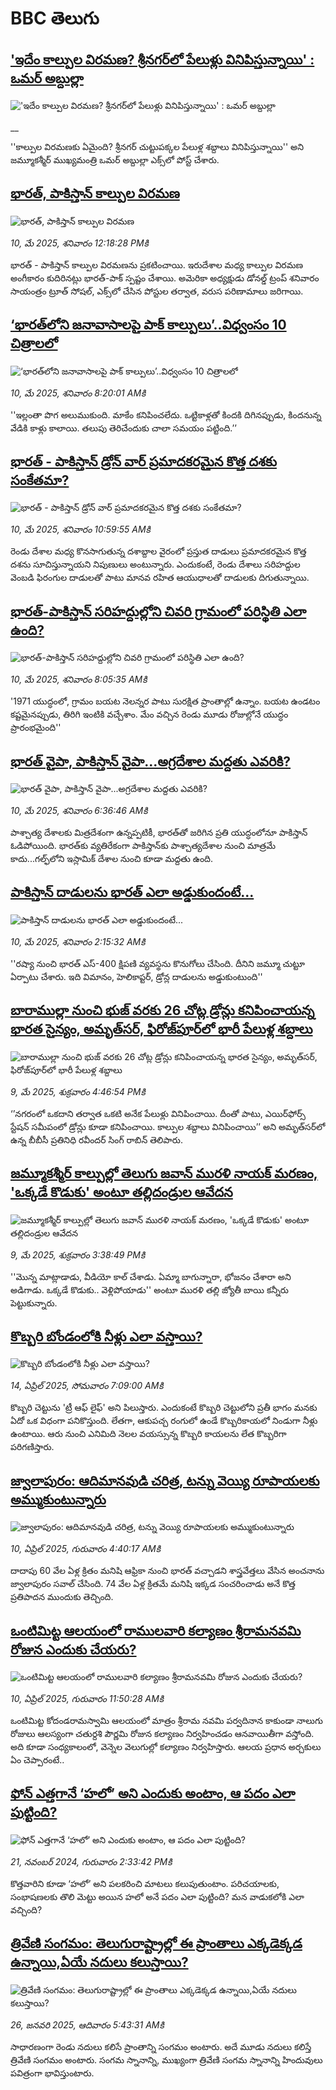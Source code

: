 # BBC తెలుగు## ['ఇదేం కాల్పుల విరమణ? శ్రీనగర్‌లో పేలుళ్లు వినిపిస్తున్నాయి' : ఒమర్ అబ్దుల్లా](https://www.bbc.co.uk/telugu/live/c4g3qzpvn0zt?at_campaign=githubrss)!['ఇదేం కాల్పుల విరమణ? శ్రీనగర్‌లో పేలుళ్లు వినిపిస్తున్నాయి' : ఒమర్ అబ్దుల్లా](https://ichef.bbci.co.uk/ace/standard/240/cpsprodpb/f0a4/live/815bd9a0-2dbb-11f0-b26b-ab62c890638b.jpg)__''కాల్పుల విరమణకు ఏమైంది? శ్రీనగర్ చుట్టుపక్కల పేలుళ్ల శబ్దాలు వినిపిస్తున్నాయి'' అని జమ్మూకశ్మీర్ ముఖ్యమంత్రి ఒమర్ అబ్దుల్లా ఎక్స్‌లో పోస్ట్ చేశారు.## [భారత్, పాకిస్తాన్ కాల్పుల విరమణ](https://www.bbc.com/telugu/articles/cgr5yxlvkgro?at_campaign=githubrss)![భారత్, పాకిస్తాన్ కాల్పుల విరమణ](https://ichef.bbci.co.uk/ace/standard/240/cpsprodpb/2137/live/745b0780-2da2-11f0-8f57-b7237f6a66e6.png)_10, మే 2025, శనివారం 12:18:28 PMకి_భారత్ - పాకిస్తాన్ కాల్పుల విరమణను ప్రకటించాయి. ఇరుదేశాల మధ్య కాల్పుల విరమణ అంగీకారం కుదిరినట్లు భారత్-పాక్ స్పష్టం చేశాయి. అమెరికా అధ్యక్షుడు డోనల్డ్ ట్రంప్ శనివారం సాయంత్రం ట్రూత్ సోషల్, ఎక్స్‌లో చేసిన పోస్టుల తర్వాత, వరుస పరిణామాలు జరిగాయి.## [‘భారత్‌లోని జనావాసాలపై  పాక్ కాల్పులు’..విధ్వంసం 10 చిత్రాలలో ](https://www.bbc.com/telugu/articles/c057gmz1nrdo?at_campaign=githubrss)![‘భారత్‌లోని జనావాసాలపై  పాక్ కాల్పులు’..విధ్వంసం 10 చిత్రాలలో ](https://ichef.bbci.co.uk/ace/standard/240/cpsprodpb/f9f7/live/57639eb0-2d77-11f0-b7c9-6981ad654c8d.jpg)_10, మే 2025, శనివారం 8:20:01 AMకి_''ఇల్లంతా పొగ అలుముకుంది. మాకేం కనిపించలేదు. ఒట్టికాళ్లతో కిందకి దిగినప్పుడు, కిందనున్న వేడికి కాళ్లు కాలాయి. తలుపు తెరిచేందుకు చాలా సమయం పట్టింది.’’## [భారత్ - పాకిస్తాన్ డ్రోన్ వార్ ప్రమాదకరమైన కొత్త దశకు సంకేతమా?](https://www.bbc.com/telugu/articles/c2e3dly1g84o?at_campaign=githubrss)![భారత్ - పాకిస్తాన్ డ్రోన్ వార్ ప్రమాదకరమైన కొత్త దశకు సంకేతమా?](https://ichef.bbci.co.uk/ace/standard/240/cpsprodpb/acf8/live/df86afb0-2d8d-11f0-a1d5-03cc47d2c74e.jpg)_10, మే 2025, శనివారం 10:59:55 AMకి_రెండు దేశాల మధ్య కొనసాగుతున్న దశాబ్దాల వైరంలో ప్రస్తుత దాడులు ప్రమాదకరమైన కొత్త దశను సూచిస్తున్నాయని నిపుణులు అంటున్నారు. ఎందుకంటే, రెండు దేశాలు సరిహద్దుల వెంబడి ఫిరంగుల దాడులతో పాటు మానవ రహిత ఆయుధాలతో దాడులకు దిగుతున్నాయి.## [భారత్-పాకిస్తాన్ సరిహద్దుల్లోని చివరి గ్రామంలో పరిస్థితి ఎలా ఉంది?](https://www.bbc.com/telugu/articles/clyqvg4edplo?at_campaign=githubrss)![భారత్-పాకిస్తాన్ సరిహద్దుల్లోని చివరి గ్రామంలో పరిస్థితి ఎలా ఉంది?](https://ichef.bbci.co.uk/ace/standard/240/cpsprodpb/83b0/live/65c486c0-2d74-11f0-b7c9-6981ad654c8d.jpg)_10, మే 2025, శనివారం 8:05:35 AMకి_'1971 యుద్ధంలో, గ్రామం బయట నెలన్నర పాటు సురక్షిత ప్రాంతాల్లో ఉన్నాం. బయట ఉండటం కష్టమైనప్పుడు, తిరిగి ఇంటికి వచ్చేశాం. మేం వచ్చిన రెండు మూడు రోజుల్లోనే యుద్ధం ప్రారంభమైంది''## [భారత్ వైపా, పాకిస్తాన్ వైపా...అగ్రదేశాల మద్దతు ఎవరికి?](https://www.bbc.com/telugu/articles/cql23w69ynlo?at_campaign=githubrss)![భారత్ వైపా, పాకిస్తాన్ వైపా...అగ్రదేశాల మద్దతు ఎవరికి?](https://ichef.bbci.co.uk/ace/standard/240/cpsprodpb/ed0d/live/0306a930-2ce0-11f0-8ff1-59f5dcf8e9f5.jpg)_10, మే 2025, శనివారం 6:36:46 AMకి_పాశ్చాత్య దేశాలకు మిత్రదేశంగా ఉన్నప్పటికీ, భారత్‌తో జరిగిన ప్రతి యుద్ధంలోనూ పాకిస్తాన్ ఓడిపోయింది. భారత్‌కు వ్యతిరేకంగా పాకిస్తాన్‌కు పాశ్చాత్యదేశాల నుంచి మాత్రమే కాదు...గల్ఫ్‌లోని ఇస్లామిక్ దేశాల నుంచి కూడా మద్దతు ఉంది.## [పాకిస్తాన్ దాడులను భారత్ ఎలా అడ్డుకుందంటే...](https://www.bbc.com/telugu/articles/cq69reylqzno?at_campaign=githubrss)![పాకిస్తాన్ దాడులను భారత్ ఎలా అడ్డుకుందంటే...](https://ichef.bbci.co.uk/ace/standard/240/cpsprodpb/9e70/live/56b13480-2cfc-11f0-b26b-ab62c890638b.jpg)_10, మే 2025, శనివారం 2:15:32 AMకి_''రష్యా నుంచి భారత్ ఎస్-400 క్షిపణి వ్యవస్థను కొనుగోలు చేసింది. దీనిని జమ్మూ చుట్టూ ఏర్పాటు చేశారు. ఇది విమానం, హెలికాప్టర్, డ్రోన్ల దాడులను అడ్డుకుంటుంది''## [బారాముల్లా నుంచి భుజ్ వరకు 26 చోట్ల డ్రోన్లు కనిపించాయన్న భారత సైన్యం, అమృత్‌సర్‌, ఫిరోజ్‌పూర్‌లో భారీ పేలుళ్ల శబ్దాలు](https://www.bbc.com/telugu/articles/cn5yrvl63lno?at_campaign=githubrss)![బారాముల్లా నుంచి భుజ్ వరకు 26 చోట్ల డ్రోన్లు కనిపించాయన్న భారత సైన్యం, అమృత్‌సర్‌, ఫిరోజ్‌పూర్‌లో భారీ పేలుళ్ల శబ్దాలు](https://ichef.bbci.co.uk/ace/standard/240/cpsprodpb/81a1/live/ce925880-2d01-11f0-8f57-b7237f6a66e6.jpg)_9, మే 2025, శుక్రవారం 4:46:54 PMకి_‘’నగరంలో ఒకదాని తర్వాత ఒకటి అనేక పేలుళ్లు వినిపించాయి. దీంతో పాటు, ఎయిర్‌ఫోర్స్ స్టేషన్ సమీపంలో డ్రోన్లు కూడా కనిపించాయి. కాల్పుల శబ్దాలు వినిపించాయి’’ అని అమృత్‌సర్‌లో ఉన్న బీబీసీ ప్రతినిధి రవీందర్ సింగ్ రాబిన్ తెలిపారు.## [జమ్మూకశ్మీర్ కాల్పుల్లో తెలుగు జవాన్ మురళి నాయక్ మరణం, 'ఒక్కడే కొడుకు' అంటూ తల్లిదండ్రుల ఆవేదన](https://www.bbc.com/telugu/articles/c365nlw0j8go?at_campaign=githubrss)![జమ్మూకశ్మీర్ కాల్పుల్లో తెలుగు జవాన్ మురళి నాయక్ మరణం, 'ఒక్కడే కొడుకు' అంటూ తల్లిదండ్రుల ఆవేదన](https://ichef.bbci.co.uk/ace/standard/240/cpsprodpb/6832/live/1a2f9550-2cee-11f0-b26b-ab62c890638b.jpg)_9, మే 2025, శుక్రవారం 3:38:49 PMకి_''మొన్న మాట్లాడాడు, వీడియో కాల్ చేశాడు. ఏమ్మా బాగున్నారా, భోజనం చేశారా అని అడిగాడు. ఒక్కడే కొడుకు.. వెళ్లిపోయాడు'' అంటూ మురళి తల్లి జ్యోతీ బాయి కన్నీరు పెట్టుకున్నారు.## [కొబ్బరి బోండంలోకి నీళ్లు ఎలా వస్తాయి?](https://www.bbc.com/telugu/articles/czjn4mzxxy8o?at_campaign=githubrss)![కొబ్బరి బోండంలోకి నీళ్లు ఎలా వస్తాయి?](https://ichef.bbci.co.uk/ace/standard/240/cpsprodpb/46c5/live/684a55e0-18fd-11f0-8b11-7756b7b808cc.jpg)_14, ఏప్రిల్ 2025, సోమవారం 7:09:00 AMకి_కొబ్బరి చెట్టును 'ట్రీ ఆఫ్ లైఫ్' అని పిలుస్తారు. ఎందుకంటే కొబ్బరి చెట్టులోని ప్రతీ భాగం మనకు ఏదో ఒక విధంగా పనికొస్తుంది. లేతగా, ఆకుపచ్చ రంగులో ఉండే కొబ్బరికాయలో నిండుగా నీళ్లు ఉంటాయి. ఆరు నుంచి ఎనిమిది నెలల వయస్సున్న కొబ్బరి కాయలను లేత కొబ్బరిగా పరిగణిస్తారు.## [జ్వాలాపురం: ఆదిమానవుడి చరిత్ర, టన్ను వెయ్యి రూపాయలకు అమ్ముకుంటున్నారు ](https://www.bbc.com/telugu/articles/creqqnwdd5qo?at_campaign=githubrss)![జ్వాలాపురం: ఆదిమానవుడి చరిత్ర, టన్ను వెయ్యి రూపాయలకు అమ్ముకుంటున్నారు ](https://ichef.bbci.co.uk/ace/standard/240/cpsprodpb/765e/live/b472e2d0-15b4-11f0-842b-a7355694993d.jpg)_10, ఏప్రిల్ 2025, గురువారం 4:40:17 AMకి_దాదాపు 60 వేల ఏళ్ల క్రితం మనిషి ఆఫ్రికా నుంచి భారత్ వచ్చాడని శాస్త్రవేత్తలు వేసిన అంచనాను జ్వాలాపురం సవాల్ చేసింది. 74 వేల ఏళ్ల క్రితమే మనిషి ఇక్కడ సంచరించాడు అనే కొత్త ప్రతిపాదన ముందుకు తెచ్చింది.## [ఒంటిమిట్ట ఆలయంలో రాములవారి కల్యాణం శ్రీరామనవమి రోజున ఎందుకు చేయరు?](https://www.bbc.com/telugu/articles/ce822j5e465o?at_campaign=githubrss)![ఒంటిమిట్ట ఆలయంలో రాములవారి కల్యాణం శ్రీరామనవమి రోజున ఎందుకు చేయరు?](https://ichef.bbci.co.uk/ace/standard/240/cpsprodpb/fed5/live/25534d40-1601-11f0-b58a-6113af226972.jpg)_10, ఏప్రిల్ 2025, గురువారం 11:50:28 AMకి_ఒంటిమిట్ట కోదండరామస్వామి ఆలయంలో మాత్రం శ్రీరామ నవమి పర్వదినాన కాకుండా నాలుగు రోజులు ఆలస్యంగా చతుర్దశి పౌర్ణమి రోజున కల్యాణం నిర్వహించడం ఆనవాయితీగా వస్తోంది. అది కూడా సంధ్యకాలంలో, వెన్నెల వెలుగుల్లో కల్యాణం నిర్వహిస్తారు. ఆలయ ప్రధాన అర్చకులు ఏం చెప్పారంటే..## [ఫోన్ ఎత్తగానే ‘హలో’ అని ఎందుకు అంటాం, ఆ పదం ఎలా పుట్టింది?](https://www.bbc.com/telugu/articles/cgj7x7gdjq4o?at_campaign=githubrss)![ఫోన్ ఎత్తగానే ‘హలో’ అని ఎందుకు అంటాం, ఆ పదం ఎలా పుట్టింది?](https://ichef.bbci.co.uk/ace/standard/240/cpsprodpb/0618/live/7a20ebb0-a807-11ef-b21e-5359bd56d02f.jpg)_21, నవంబర్ 2024, గురువారం 2:33:42 PMకి_కొత్తవారిని కూడా ‘హలో’ అని పలకరించి మాటలు కలుపుతుంటాం.  పరిచయాలకు, సంభాషణలకు తొలి మెట్టు అయిన హలో అనే పదం ఎలా పుట్టింది? మన వాడుకలోకి ఎలా వచ్చింది?## [త్రివేణి సంగమం: తెలుగురాష్ట్రాల్లో ఈ ప్రాంతాలు ఎక్కడెక్కడ ఉన్నాయి,ఏయే నదులు కలుస్తాయి? ](https://www.bbc.com/telugu/articles/cz7elrr17jeo?at_campaign=githubrss)![త్రివేణి సంగమం: తెలుగురాష్ట్రాల్లో ఈ ప్రాంతాలు ఎక్కడెక్కడ ఉన్నాయి,ఏయే నదులు కలుస్తాయి? ](https://ichef.bbci.co.uk/ace/standard/240/cpsprodpb/9dad/live/7f50e780-da42-11ef-a37f-eba91255dc3d.jpg)_26, జనవరి 2025, ఆదివారం 5:43:31 AMకి_సాధారణంగా రెండు నదులు కలిసే ప్రాంతాన్ని సంగమం అంటారు. అదే మూడు నదులు కలిస్తే త్రివేణి సంగమం అంటారు. సంగమ స్నానాన్ని, ముఖ్యంగా త్రివేణి సంగమ స్నానాన్ని హిందువులు పవిత్రంగా భావిస్తుంటారు.
